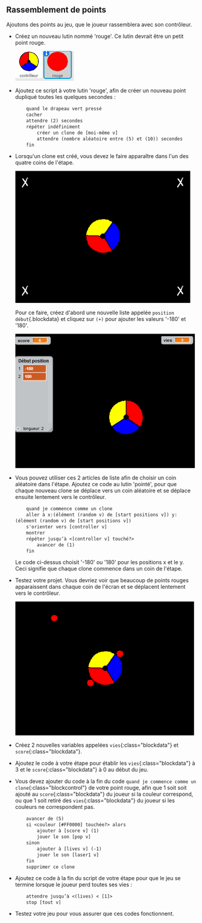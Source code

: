 ## Rassemblement de points

Ajoutons des points au jeu, que le joueur rassemblera avec son contrôleur.

+ Créez un nouveau lutin nommé 'rouge'. Ce lutin devrait être un petit point rouge.

	![screenshot](images/dots-red.png)

+ Ajoutez ce script à votre lutin 'rouge', afin de créer un nouveau point dupliqué toutes les quelques secondes :

	```blocks
		quand le drapeau vert pressé
		cacher
		attendre (2) secondes
		répéter indéfiniment
   			créer un clone de [moi-même v]
   			attendre (nombre aléatoire entre (5) et (10)) secondes
		fin
	```

+ Lorsqu'un clone est créé, vous devez le faire apparaître dans l'un des quatre coins de l'étape. 

	![screenshot](images/dots-start.png)

	Pour ce faire, créez d'abord une nouvelle liste appelée ` position début `{.blockdata} et cliquez sur ` (+) ` pour ajouter les valeurs '-180' et '180'.

	![screenshot](images/dots-list.png)

+ Vous pouvez utiliser ces 2 articles de liste afin de choisir un coin aléatoire dans l'étape. Ajoutez ce code au lutin 'pointé', pour que chaque nouveau clone se déplace vers un coin aléatoire et se déplace ensuite lentement vers le contrôleur.

	```blocks
		quand je commence comme un clone
		aller à x:(élément (random v) de [start positions v]) y:(élément (random v) de [start positions v])
		s'orienter vers [controller v]
		montrer
		répéter jusqu’à <[controller v] touché?>
  			avancer de (1)
		fin
	```

	Le code ci-dessus choisit '-180' ou '180' pour les positions x et le y. Ceci signifie que chaque clone commence dans un coin de l'étape.

+ Testez votre projet. Vous devriez voir que beaucoup de points rouges apparaissent dans chaque coin de l'écran et se déplacent lentement vers le contrôleur.

	![screenshot](images/dots-red-test.png)

+ Créez 2 nouvelles variables appelées `vies`{:class="blockdata"} et `score`{:class="blockdata"}.

+ Ajoutez le code à votre étape pour établir les `vies`{:class="blockdata"} à 3 et le `score`{:class="blockdata"} à 0 au début du jeu.

+ Vous devez ajouter du code à la fin du code `quand je commence comme un clone`{:class="blockcontrol"} de votre point rouge, afin que 1 soit soit ajouté au `score`{:class="blockdata"} du joueur si la couleur correspond, ou que 1 soit retiré des `vies`{:class="blockdata"} du joueur si les couleurs ne correspondent pas.

	```blocks
		avancer de (5)
		si <couleur [#FF0000] touchée?> alors
   			ajouter à [score v] (1)
   			jouer le son [pop v]
		sinon
  			ajouter à [lives v] (-1)
   			jouer le son [laser1 v]
		fin
		supprimer ce clone
	```

+ Ajoutez ce code à la fin du script de votre étape pour que le jeu se termine lorsque le joueur perd toutes ses vies :

	```blocks
		attendre jusqu’à <(lives) < [1]>
		stop [tout v]
	```

+ Testez votre jeu pour vous assurer que ces codes fonctionnent.
